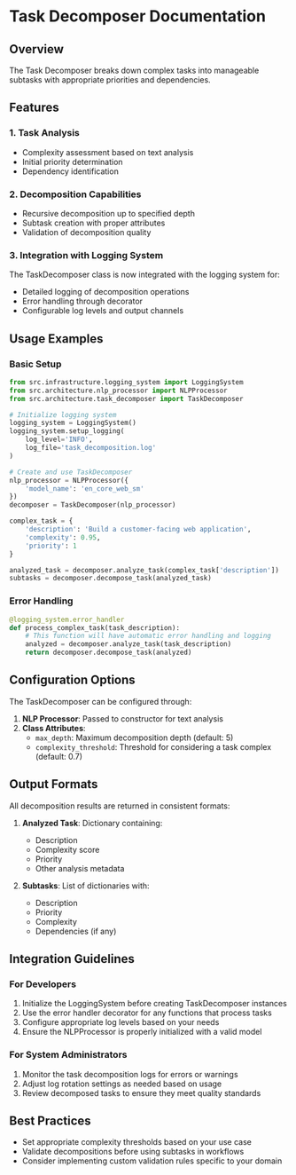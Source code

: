 # Task Decomposer Documentation

## Overview
The Task Decomposer breaks down complex tasks into manageable subtasks with appropriate priorities and dependencies.

## Features

### 1. Task Analysis
- Complexity assessment based on text analysis
- Initial priority determination
- Dependency identification

### 2. Decomposition Capabilities
- Recursive decomposition up to specified depth
- Subtask creation with proper attributes
- Validation of decomposition quality

### 3. Integration with Logging System
The TaskDecomposer class is now integrated with the logging system for:
- Detailed logging of decomposition operations
- Error handling through decorator
- Configurable log levels and output channels

## Usage Examples

### Basic Setup
```python
from src.infrastructure.logging_system import LoggingSystem
from src.architecture.nlp_processor import NLPProcessor
from src.architecture.task_decomposer import TaskDecomposer

# Initialize logging system
logging_system = LoggingSystem()
logging_system.setup_logging(
    log_level='INFO',
    log_file='task_decomposition.log'
)

# Create and use TaskDecomposer
nlp_processor = NLPProcessor({
    'model_name': 'en_core_web_sm'
})
decomposer = TaskDecomposer(nlp_processor)

complex_task = {
    'description': 'Build a customer-facing web application',
    'complexity': 0.95,
    'priority': 1
}

analyzed_task = decomposer.analyze_task(complex_task['description'])
subtasks = decomposer.decompose_task(analyzed_task)
```

### Error Handling
```python
@logging_system.error_handler
def process_complex_task(task_description):
    # This function will have automatic error handling and logging
    analyzed = decomposer.analyze_task(task_description)
    return decomposer.decompose_task(analyzed)
```

## Configuration Options

The TaskDecomposer can be configured through:

1. **NLP Processor**: Passed to constructor for text analysis
2. **Class Attributes**:
   - `max_depth`: Maximum decomposition depth (default: 5)
   - `complexity_threshold`: Threshold for considering a task complex (default: 0.7)

## Output Formats

All decomposition results are returned in consistent formats:

1. **Analyzed Task**: Dictionary containing:
   - Description
   - Complexity score
   - Priority
   - Other analysis metadata

2. **Subtasks**: List of dictionaries with:
   - Description
   - Priority
   - Complexity
   - Dependencies (if any)

## Integration Guidelines

### For Developers
1. Initialize the LoggingSystem before creating TaskDecomposer instances
2. Use the error handler decorator for any functions that process tasks
3. Configure appropriate log levels based on your needs
4. Ensure the NLPProcessor is properly initialized with a valid model

### For System Administrators
1. Monitor the task decomposition logs for errors or warnings
2. Adjust log rotation settings as needed based on usage
3. Review decomposed tasks to ensure they meet quality standards

## Best Practices
- Set appropriate complexity thresholds based on your use case
- Validate decompositions before using subtasks in workflows
- Consider implementing custom validation rules specific to your domain